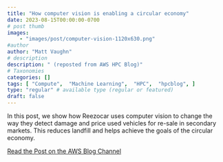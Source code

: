 ```yaml
---
title: "How computer vision is enabling a circular economy"
date: 2023-08-15T00:00:00-0700
# post thumb
images:
    - "images/post/computer-vision-1120x630.png"
#author
author: "Matt Vaughn"
# description
description: " (reposted from AWS HPC Blog)"
# Taxonomies
categories: []
tags: [ "Compute",  "Machine Learning",  "HPC",  "hpcblog", ]
type: "regular" # available type (regular or featured)
draft: false
---
```


In this post, we show how Reezocar uses computer vision to change the way they detect damage and price used vehicles for re-sale in secondary markets. This reduces landfill and helps achieve the goals of the circular economy.

<a href="https://aws.amazon.com/blogs/hpc/how-computer-vision-is-enabling-a-circular-economy/" class="btn btn-primary btn-lg active" role="button" aria-pressed="true" style="margin-top: 8px;">Read the Post on the AWS Blog Channel</a>